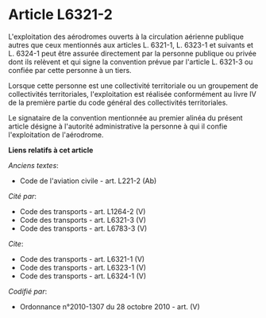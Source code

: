 # Article L6321-2

L'exploitation des aérodromes ouverts à la circulation aérienne publique autres que ceux mentionnés aux articles L. 6321-1,
L. 6323-1 et suivants et L. 6324-1 peut être assurée directement par la personne publique ou privée dont ils relèvent et qui
signe la convention prévue par l'article L. 6321-3 ou confiée par cette personne à un tiers. 

Lorsque cette personne est une collectivité territoriale ou un groupement de collectivités territoriales, l'exploitation est
réalisée conformément au livre IV de la première partie du code général des collectivités territoriales. 

Le signataire de la convention mentionnée au premier alinéa du présent article désigne à l'autorité administrative la
personne à qui il confie l'exploitation de l'aérodrome.

**Liens relatifs à cet article**

_Anciens textes_:

  - Code de l'aviation civile - art. L221-2 (Ab)

_Cité par_:

  - Code des transports - art. L1264-2 (V)
  - Code des transports - art. L6321-3 (V)
  - Code des transports - art. L6783-3 (V)

_Cite_:

  - Code des transports - art. L6321-1 (V)
  - Code des transports - art. L6323-1 (V)
  - Code des transports - art. L6324-1 (V)

_Codifié par_:

  - Ordonnance n°2010-1307 du 28 octobre 2010 - art. (V)
